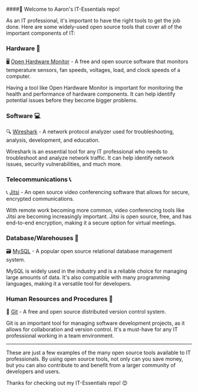 ####👋 Welcome to Aaron's IT-Essentials repo!

As an IT professional, it's important to have the right tools to get the job done. Here are some widely-used open source tools that cover all of the important components of IT:

### Hardware 🔧

🖥️ [Open Hardware Monitor](https://openhardwaremonitor.org/) - A free and open source software that monitors temperature sensors, fan speeds, voltages, load, and clock speeds of a computer.

Having a tool like Open Hardware Monitor is important for monitoring the health and performance of hardware components. It can help identify potential issues before they become bigger problems.

### Software 💻

🔍 [Wireshark](https://www.wireshark.org/) - A network protocol analyzer used for troubleshooting, analysis, development, and education.

Wireshark is an essential tool for any IT professional who needs to troubleshoot and analyze network traffic. It can help identify network issues, security vulnerabilities, and much more.

### Telecommunications 📞

📞 [Jitsi](https://jitsi.org/) - An open source video conferencing software that allows for secure, encrypted communications.

With remote work becoming more common, video conferencing tools like Jitsi are becoming increasingly important. Jitsi is open source, free, and has end-to-end encryption, making it a secure option for virtual meetings.

### Database/Warehouses 💾

🗃️ [MySQL](https://www.mysql.com/) - A popular open source relational database management system.

MySQL is widely used in the industry and is a reliable choice for managing large amounts of data. It's also compatible with many programming languages, making it a versatile tool for developers.

### Human Resources and Procedures 🤝

📖 [Git](https://git-scm.com/) - A free and open source distributed version control system.

Git is an important tool for managing software development projects, as it allows for collaboration and version control. It's a must-have for any IT professional working in a team environment.

---

These are just a few examples of the many open source tools available to IT professionals. By using open source tools, not only can you save money, but you can also contribute to and benefit from a larger community of developers and users.

Thanks for checking out my IT-Essentials repo! 😊
